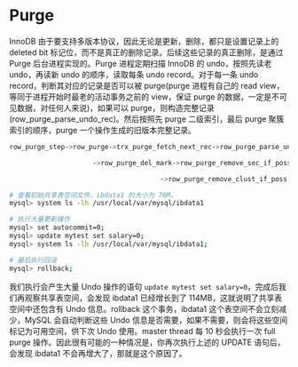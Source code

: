 # Purge

InnoDB 由于要支持多版本协议，因此无论是更新，删除，都只是设置记录上的 deleted bit 标记位，而不是真正的删除记录。后续这些记录的真正删除，是通过 Purge 后台进程实现的。Purge 进程定期扫描 InnoDB 的 undo，按照先读老 undo，再读新 undo 的顺序，读取每条 undo record。对于每一条 undo record，判断其对应的记录是否可以被 purge(purge 进程有自己的 read view，等同于进程开始时最老的活动事务之前的 view，保证 purge 的数据，一定是不可见数据，对任何人来说)，如果可以 purge，则构造完整记录(row_purge_parse_undo_rec)。然后按照先 purge 二级索引，最后 purge 聚簇索引的顺序，purge 一个操作生成的旧版本完整记录。

```sh
row_purge_step->row_purge->trx_purge_fetch_next_rec->row_purge_parse_undo_rec

                     ->row_purge_del_mark->row_purge_remove_sec_if_poss

                                      ->row_purge_remove_clust_if_poss
```

```sh
# 查看初始共享表空间文件，ibdata1 的大小为 76M。
mysql> system ls -lh /usr/local/var/mysql/ibdata1

# 执行大量更新操作
mysql> set autocommit=0;
mysql> update mytest set salary=0;
mysql> system ls -lh /usr/local/var/mysql/ibdata1;

# 最后执行回滚
mysql> rollback;
```

我们执行会产生大量 Undo 操作的语句 `update mytest set salary=0`，完成后我们再观察共享表空间，会发现 ibdata1 已经增长到了 114MB，这就说明了共享表空间中还包含有 Undo 信息。rollback 这个事务，ibdata1 这个表空间不会立刻减少，MySQL 会自动判断这些 Undo 信息是否需要，如果不需要，则会将这些空间标记为可用空间，供下次 Undo 使用。master thread 每 10 秒会执行一次 full purge 操作。因此很有可能的一种情况是，你再次执行上述的 UPDATE 语句后，会发现 ibdata1 不会再增大了，那就是这个原因了。
